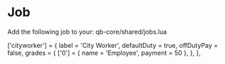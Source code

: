 # Job
Add the following job to your: qb-core/shared/jobs.lua

['cityworker'] = {
    label = 'City Worker',
    defaultDuty = true,
    offDutyPay = false,
    grades = {
        ['0'] = {
            name = 'Employee',
            payment = 50
        },
    },
},


